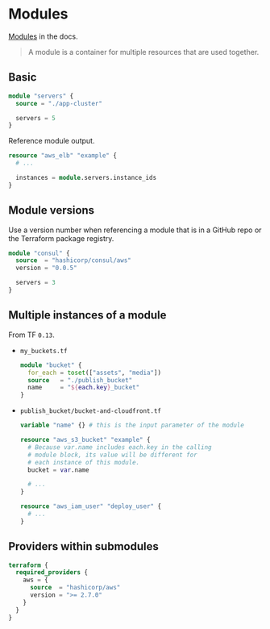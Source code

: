 # Modules

[Modules](https://www.terraform.io/docs/configuration/modules.html) in the docs.

> A module is a container for multiple resources that are used together.


## Basic

```tf
module "servers" {
  source = "./app-cluster"

  servers = 5
}
```

Reference module output.

```tf
resource "aws_elb" "example" {
  # ...

  instances = module.servers.instance_ids
}
```


## Module versions

Use a version number when referencing a module that is in a GitHub repo or the Terraform package registry.

```tf
module "consul" {
  source  = "hashicorp/consul/aws"
  version = "0.0.5"

  servers = 3
}
```

## Multiple instances of a module

From TF `0.13`.

- `my_buckets.tf`
    ```tf
    module "bucket" {
      for_each = toset(["assets", "media"])
      source   = "./publish_bucket"
      name     = "${each.key}_bucket"
    }
    ```
- `publish_bucket/bucket-and-cloudfront.tf`
    ```tf
    variable "name" {} # this is the input parameter of the module

    resource "aws_s3_bucket" "example" {
      # Because var.name includes each.key in the calling
      # module block, its value will be different for
      # each instance of this module.
      bucket = var.name

      # ...
    }

    resource "aws_iam_user" "deploy_user" {
      # ...
    }
    ```
    
## Providers within submodules

```tf
terraform {
  required_providers {
    aws = {
      source  = "hashicorp/aws"
      version = ">= 2.7.0"
    }
  }
}
```

